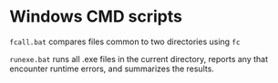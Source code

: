 # Windows CMD scripts

`fcall.bat` compares files common to two directories using `fc`

`runexe.bat` runs all .exe files in the current directory, reports any that encounter runtime errors, and summarizes the results.
